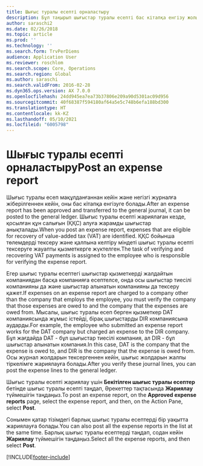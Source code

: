 ```yaml
---
title: Шығыс туралы есепті орналастыру
description: Бұл тақырып шығыстар туралы есепті бас кітапқа енгізу жолын түсіндіреді.
author: saraschi2
ms.date: 02/26/2018
ms.topic: article
ms.prod: ''
ms.technology: ''
ms.search.form: TrvPerDiems
audience: Application User
ms.reviewer: roschlom
ms.search.scope: Core, Operations
ms.search.region: Global
ms.author: saraschi
ms.search.validFrom: 2016-02-28
ms.dyn365.ops.version: AX 7.0.0
ms.openlocfilehash: 24dd945ea7ea73b37806e209a90d5301ac09d956
ms.sourcegitcommit: 40f68387f594180af64a5e5c748b6efa188bd300
ms.translationtype: HT
ms.contentlocale: kk-KZ
ms.lasthandoff: 05/10/2021
ms.locfileid: "6005798"
---
```

# <a name="post-an-expense-report"></a><span data-ttu-id="21c76-103">Шығыс туралы есепті орналастыру</span><span class="sxs-lookup"><span data-stu-id="21c76-103">Post an expense report</span></span>

<span data-ttu-id="21c76-104">Шығыс туралы есеп мақұлданғаннан кейін және негізгі журналға жіберілгеннен кейін, оны бас кітапқа енгізуге болады.</span><span class="sxs-lookup"><span data-stu-id="21c76-104">After an expense report has been approved and transferred to the general journal, it can be posted to the general ledger.</span></span> <span data-ttu-id="21c76-105">Шығыс туралы есепті жариялаған кезде, қосылған құн салығын (ҚҚС) алуға жарамды шығыстар анықталады.</span><span class="sxs-lookup"><span data-stu-id="21c76-105">When you post an expense report, expenses that are eligible for recovery of value-added tax (VAT) are identified.</span></span> <span data-ttu-id="21c76-106">ҚҚС бойынша төлемдерді тексеру және қалпына келтіру міндеті шығыс туралы есепті тексеруге жауапты қызметкерге жүктелген.</span><span class="sxs-lookup"><span data-stu-id="21c76-106">The task of verifying and recovering VAT payments is assigned to the employee who is responsible for verifying the expense report.</span></span>

<span data-ttu-id="21c76-107">Егер шығыс туралы есептегі шығыстар қызметкерді жалдайтын компаниядан басқа компанияға есептелсе, онда осы шығыстар тиесілі компанияны да және шығыстар алынатын компанияны да тексеру қажет.</span><span class="sxs-lookup"><span data-stu-id="21c76-107">If expenses on an expense report are charged to a company other than the company that employs the employee, you must verify the company that those expenses are owed to and the company that the expenses are owed from.</span></span> <span data-ttu-id="21c76-108">Мысалы, шығыс туралы есеп берген қызметкер DAT компаниясында жұмыс істейді, бірақ шығыстарды DIR компаниясына аударды.</span><span class="sxs-lookup"><span data-stu-id="21c76-108">For example, the employee who submitted an expense report works for the DAT company but charged an expense to the DIR company.</span></span> <span data-ttu-id="21c76-109">Бұл жағдайда DAT - бұл шығыстар тиесілі компания, ал DIR - бұл шығыстар алынатын компания.</span><span class="sxs-lookup"><span data-stu-id="21c76-109">In this case, DAT is the company that the expense is owed to, and DIR is the company that the expense is owed from.</span></span> <span data-ttu-id="21c76-110">Осы журнал жолдарын тексергеннен кейін, шығыс жолдарын жалпы тіркелімге жариялауға болады.</span><span class="sxs-lookup"><span data-stu-id="21c76-110">After you verify these journal lines, you can post the expense lines to the general ledger.</span></span>

<span data-ttu-id="21c76-111">Шығыс туралы есепті жариялау үшін **Бекітілген шығыс туралы есептер** бетінде шығыс туралы есепті таңдап, Әрекеттер тақтасында **Жариялау** түймешігін таңдаңыз.</span><span class="sxs-lookup"><span data-stu-id="21c76-111">To post an expense report, on the **Approved expense reports** page, select the expense report, and then, on the Action Pane, select **Post**.</span></span>

<span data-ttu-id="21c76-112">Сонымен қатар тізімдегі барлық шығыс туралы есептерді бір уақытта жариялауға болады.</span><span class="sxs-lookup"><span data-stu-id="21c76-112">You can also post all the expense reports in the list at the same time.</span></span> <span data-ttu-id="21c76-113">Барлық шығыс туралы есептерді таңдап, содан кейін **Жариялау** түймешігін таңдаңыз.</span><span class="sxs-lookup"><span data-stu-id="21c76-113">Select all the expense reports, and then select **Post**.</span></span>


[!INCLUDE[footer-include](../includes/footer-banner.md)]